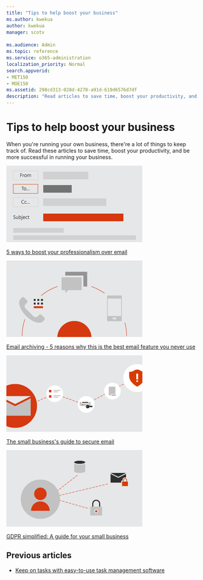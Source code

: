 ```yaml
---
title: "Tips to help boost your business"
ms.author: kwekua
author: kwekua
manager: scotv

ms.audience: Admin
ms.topic: reference
ms.service: o365-administration
localization_priority: Normal
search.appverid:
- MET150
- MOE150
ms.assetid: 298cd313-028d-4270-a91d-619d6576d7df
description: "Read articles to save time, boost your productivity, and be more successful in running your business."
---
```


# Tips to help boost your business

When you're running your own business, there're a lot of things to keep track of. Read these articles to save time, boost your productivity, and be more successful in running your business.
  
[![Screenshot: Conceptual art image](../media/8b3ea2b0-e7e9-4547-813a-33babed3bb84.png)](https://support.office.com/article/e9da47c4-9b89-4b49-b945-a204aeea6726.aspx)
  
[5 ways to boost your professionalism over email](https://go.microsoft.com/fwlink/?linkid=2004110)
  
[![Screenshot: conceptual art image](../media/62aab056-ddd0-4328-847e-2bbbf7d04dac.png)](https://support.office.com/article/10f1fa35-f33a-4cb7-838c-a7f3e6228b20.aspx)
  
[Email archiving - 5 reasons why this is the best email feature you never use](https://go.microsoft.com/fwlink/?linkid=2004110)
  
[![Screenshot: Conceptual art image](../media/b8dd07bd-d380-4c89-a768-4727fd8d6de4.png)](https://support.office.com/article/c6c261e3-d50a-43a6-816f-35fe1e53acc6.aspx)
  
[The small business's guide to secure email](https://go.microsoft.com/fwlink/?linkid=864494)
  
[![Screenshot: Conceptual art image](../media/d27bf69c-3bab-4b6f-8490-6ac7c1edc761.png)](https://support.office.com/article/cc0e480f-973e-4412-a27b-8a52108d6d51.aspx)
  
[GDPR simplified: A guide for your small business](../security-and-compliance/gdpr-compliance.md)
  
## Previous articles

- [Keep on tasks with easy-to-use task management software](https://go.microsoft.com/fwlink/?linkid=2004110)
    

